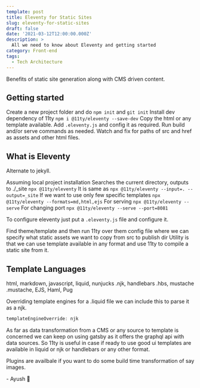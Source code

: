 ```yaml
---
template: post
title: Eleventy for Static Sites
slug: eleventy-for-static-sites
draft: false
date: '2021-03-12T12:00:00.000Z'
description: >
  All we need to know about Eleventy and getting started
category: Front-end
tags:
  - Tech Architecture
---
```


Benefits of static site generation along with CMS driven content.

## Getting started

Create a new project folder and do `npm init` and `git init`
Install dev dependency of 11ty `npm i @11ty/eleventy --save-dev`
Copy the html or any template available.
Add `.eleventy.js` and config it as required.
Run build and/or serve commands as needed.
Watch and fix for paths of src and href as assets and other html files.

## What is Eleventy

Alternate to jekyll.

Assuming local project installation
Searches the current directory, outputs to ./\_site `npx @11ty/eleventy`
It is same as `npx @11ty/eleventy --input=. --output=_site`
If we want to use only few specific templates `npx @11ty/eleventy --formats=md,html,ejs`
For serving `npx @11ty/eleventy --serve`
For changing port `npx @11ty/eleventy --serve --port=8081`

To configure eleventy just put a `.eleventy.js` file and configure it.

Find theme/template and then run 11ty over them
config file where we can specify what static assets we want to copy from src to publish dir
Utility is that we can use template available in any format and use 11ty to compile a static site from it.

## Template Languages

html, markdown, javascript, liquid, nunjucks .njk, handlebars .hbs, mustache .mustache, EJS, Haml, Pug

Overriding template engines
for a .liquid file we can include this to parse it as a njk.

```js
templateEngineOverride: njk
```

As far as data transformation from a CMS or any source to template is concerned we can keep on using gatsby as it offers the graphql api with data sources. So 11ty is useful in case if ready to use good ui templates are available in liquid or njk or handlebars or any other format.

Plugins are availbale if you want to do some build time transformation of say images.

\- Ayush 🙂
